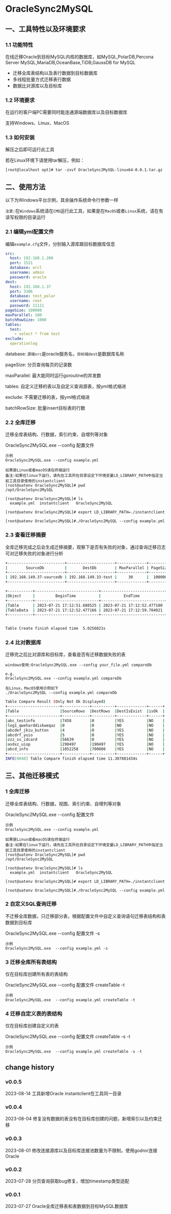 # OracleSync2MySQL

## 一、工具特性以及环境要求
### 1.1 功能特性

在线迁移Oracle到目标MySQL内核的数据库，如MySQL,PolarDB,Percona Server MySQL,MariaDB,OceanBase,TiDB,GaussDB for MySQL

- 迁移全库表结构以及表行数据到目标数据库
- 多线程批量方式迁移表行数据
- 数据比对源库以及目标库

### 1.2 环境要求
在运行的客户端PC需要同时能连通源端数据库以及目标数据库

支持Windows、Linux、MacOS

### 1.3 如何安装

解压之后即可运行此工具

若在Linux环境下请使用tar解压，例如：


`[root@localhost opt]# tar -zxvf OracleSync2MySQL-linux64-0.0.1.tar.gz`

## 二、使用方法

以下为Windows平台示例，其余操作系统命令行参数一样

`注意:`在`Windows`系统请在`CMD`运行此工具，如果是在`MacOS`或者`Linux`系统，请在有读写权限的目录运行

### 2.1 编辑yml配置文件

编辑`example.cfg`文件，分别输入源库跟目标数据库信息

```yaml
src:
  host: 192.168.1.200
  port: 1521
  database: orcl
  username: admin
  password: oracle
dest:
  host: 192.168.1.37
  port: 3306
  database: test_polar
  username: root
  password: 11111
pageSize: 100000
maxParallel: 100
batchRowSize: 1000
tables:
  test:
    - select * from test
exclude:
  operationlog
```
database: `源端src`是oracle服务名，`目标端dest`是数据库名称

pageSize: 分页查询每页的记录数

maxParallel: 最大能同时运行goroutine的并发数

tables: 自定义迁移的表以及自定义查询源表，按yml格式缩进

exclude: 不需要迁移的表，按yml格式缩进

batchRowSize: 批量insert目标表的行数

### 2.2 全库迁移

迁移全库表结构、行数据，索引约束、自增列等对象

OracleSync2MySQL.exe  --config 配置文件
```
示例
OracleSync2MySQL.exe --config example.yml

如果是Linux或者macOS请在终端运行
备注:如果在linux下运行，请先在工具所在目录设定下环境变量LD_LIBRARY_PATH中指定当前工具目录使用的instantclient
[root@uatenv OracleSync2MySQL]# pwd
/opt/OracleSync2MySQL

[root@uatenv OracleSync2MySQL]# ls
  example.yml  instantclient   OracleSync2MySQL
  
[root@uatenv OracleSync2MySQL]# export LD_LIBRARY_PATH=./instantclient

[root@uatenv OracleSync2MySQL]#./OracleSync2MySQL --config example.yml
```

### 2.3 查看迁移摘要

全库迁移完成之后会生成迁移摘要，观察下是否有失败的对象，通过查询迁移日志可对迁移失败的对象进行分析

```bash
+-------------------------+---------------------+-------------+----------+
|        SourceDb         |       DestDb        | MaxParallel | PageSize |
+-------------------------+---------------------+-------------+----------+
| 192.168.149.37-sourcedb | 192.168.149.33-test |     30      |  100000  |
+-------------------------+---------------------+-------------+----------+

+-----------+----------------------------+----------------------------+-------------+--------------+
|Object     |         BeginTime          |          EndTime           |FailedTotal  |ElapsedTime   |
+-----------+----------------------------+----------------------------+-------------+--------------+
|Table      | 2023-07-21 17:12:51.680525 | 2023-07-21 17:12:52.477100 |0            |796.579837ms  |
|TableData  | 2023-07-21 17:12:52.477166 | 2023-07-21 17:12:59.704021 |0            |7.226889553s  |
+-----------+----------------------------+----------------------------+-------------+--------------+


Table Create finish elapsed time  5.0256021s

```

### 2.4 比对数据库

迁移完之后比对源库和目标库，查看是否有迁移数据失败的表

`windows使用:OracleSync2MySQL.exe --config your_file.yml compareDb`

```
e.g.
OracleSync2MySQL.exe --config example.yml compareDb

在Linux，MacOS使用示例如下
./OracleSync2MySQL --config example.yml compareDb
```

```bash
Table Compare Result (Only Not Ok Displayed)
+-----------------------+------------+----------+-------------+------+
|Table                  |SourceRows  |DestRows  |DestIsExist  |isOk  |
+-----------------------+------------+----------+-------------+------+
|abc_testinfo           |7458        |0         |YES          |NO    |
|log1_qweharddiskweqaz  |0           |0         |NO           |NO    |
|abcdef_jkiu_button     |4           |0         |YES          |NO    |
|abcdrf_yuio            |5           |0         |YES          |NO    |
|zzz_ss_idcard          |56639       |0         |YES          |NO    |
|asdxz_uiop             |290497      |190497    |YES          |NO    |
|abcd_info              |1052258     |700000    |YES          |NO    |
+-----------------------+------------+----------+-------------+------+ 
INFO[0040] Table Compare finish elapsed time 11.307881434s 
```




## 三、其他迁移模式

### 1 全库迁移

迁移全库表结构、行数据，视图、索引约束、自增列等对象

OracleSync2MySQL.exe  --config 配置文件

```
示例
OracleSync2MySQL.exe --config example.yml

如果是Linux或者macOS请在终端运行
备注:如果在linux下运行，请先在工具所在目录设定下环境变量LD_LIBRARY_PATH中指定当前工具目录使用的instantclient
[root@uatenv OracleSync2MySQL]# pwd
/opt/OracleSync2MySQL

[root@uatenv OracleSync2MySQL]# ls
  example.yml  instantclient   OracleSync2MySQL
  
[root@uatenv OracleSync2MySQL]# export LD_LIBRARY_PATH=./instantclient

[root@uatenv OracleSync2MySQL]#./OracleSync2MySQL --config example.yml
```

### 2 自定义SQL查询迁移

不迁移全库数据，只迁移部分表，根据配置文件中自定义查询语句迁移表结构和表数据到目标库

OracleSync2MySQL.exe  --config 配置文件 -s

```
示例
OracleSync2MySQL.exe  --config example.yml -s
```

### 3 迁移全库所有表结构

仅在目标库创建所有表的表结构

OracleSync2MySQL.exe  --config 配置文件 createTable -t

```
示例
OracleSync2MySQL.exe  --config example.yml createTable -t
```

### 4 迁移自定义表的表结构

仅在目标库创建自定义的表

OracleSync2MySQL.exe  --config 配置文件 createTable -s -t

```
示例
OracleSync2MySQL.exe  --config example.yml createTable -s -t
```

## change history
### v0.0.5
2023-08-14
工具新增Oracle instantclient在工具同一目录


### v0.0.4
2023-08-04
修复没有数据的表没有在目标库创建的问题，新增索引以及约束迁移


### v0.0.3
2023-08-01
修改连接源库以及目标库连接池数量为不限制，使用godror连接Oracle

### v0.0.2
2023-07-28
分页查询获取bug修复，增加timestamp类型适配


### v0.0.1
2023-07-27
Oracle全库迁移表和表数据到目标MySQL数据库